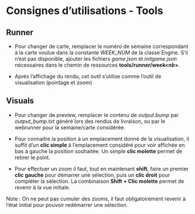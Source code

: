 # Consignes d’utilisations - Tools

## Runner

- Pour changer de carte, remplacer le numéro de semaine correspondant à la carte voulue dans la constante <i>WEEK_NUM</i> de la classe Engine. S’il n’est pas disponible, ajouter les fichiers <i>game.json</i> et <i>initgame.json</i> nécessaires dans le chemin de ressources <b>tools/runner/week<<i>nb</i>></b>. 

- Après l’affichage du rendu, cet outil s’utilise comme l’outil de visualisation (pointage et zoom)

## Visuals

- Pour changer de preview, remplacer le contenu de <i>output.bump</i> par <i>output_bump.txt</i> généré lors des rendus de livraison, ou par le webrunner pour la semaine/carte considérée. 

- Pour connaitre la position à un emplacement donné de la visualisation, il suffit d’un <b>clic simple</b> à l’emplacement considéré pour voir affichée en bas à gauche la position souhaitée. 
Un simple <b>clic molette</b> permet de retirer le point. 

- Pour effectuer un zoom il faut, tout en maintenant <b>shift</b>, faire un premier <b>clic gauche</b> pour démarrer une sélection, puis un <b>clic droit</b> pour compléter la sélection. 
La combinaison <b>Shift + Clic molette</b> permet de revenir à la vue initiale. 

Note : On ne peut pas cumuler des zooms, il faut obligatoirement revenir à l’état initial pour pouvoir redémarrer une sélection.
